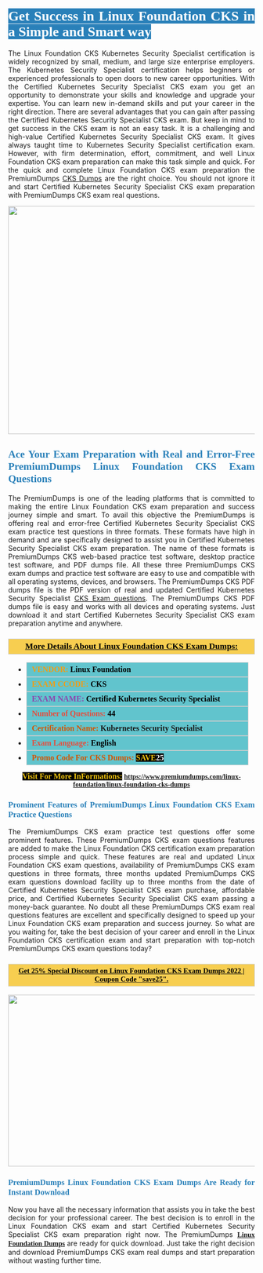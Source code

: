 <h1 style="text-align: justify;"><span style="color:#ffffff;"><span style="font-family:Georgia,serif;"><strong><span style="background-color:#2980b9;">Get Success in Linux Foundation CKS in a Simple and Smart way</span></strong></span></span></h1>

<p style="text-align: justify;">The Linux Foundation CKS Kubernetes Security Specialist certification is widely recognized by small, medium, and large size enterprise employers. The Kubernetes Security Specialist certification helps beginners or experienced professionals to open doors to new career opportunities. With the Certified Kubernetes Security Specialist CKS exam you get an opportunity to demonstrate your skills and knowledge and upgrade your expertise. You can learn new in-demand skills and put your career in the right direction. There are several advantages that you can gain after passing the Certified Kubernetes Security Specialist CKS exam. But keep in mind to get success in the CKS exam is not an easy task. It is a challenging and high-value Certified Kubernetes Security Specialist CKS exam. It gives always taught time to Kubernetes Security Specialist certification exam. However, with firm determination, effort, commitment, and well Linux Foundation CKS exam preparation can make this task simple and quick. For the quick and complete Linux Foundation CKS exam preparation the PremiumDumps <a href="https://www.premiumdumps.com/linux-foundation/linux-foundation-cks-dumps">CKS Dumps</a> are the right choice. You should not ignore it and start Certified Kubernetes Security Specialist CKS exam preparation with PremiumDumps CKS exam real questions.</p>

<p style="text-align: center;"><a href="https://www.premiumdumps.com/linux-foundation/linux-foundation-cks-dumps"><img alt="" src="https://i.imgur.com/KJGzbJ2.jpeg" style="width: 700px; height: 465px;" /></a></p>

<h2 style="text-align: justify;"><span style="color:#2980b9;"><span style="font-family:Georgia,serif;"><strong>Ace Your Exam Preparation with Real and Error-Free PremiumDumps Linux Foundation CKS Exam Questions</strong></span></span></h2>

<p style="text-align: justify;">The PremiumDumps is one of the leading platforms that is committed to making the entire Linux Foundation CKS exam preparation and success journey simple and smart. To avail this objective the PremiumDumps is offering real and error-free Certified Kubernetes Security Specialist CKS exam practice test questions in three formats. These formats have high in demand and are specifically designed to assist you in Certified Kubernetes Security Specialist CKS exam preparation. The name of these formats is PremiumDumps CKS web-based practice test software, desktop practice test software, and PDF dumps file. All these three PremiumDumps CKS exam dumps and practice test software are easy to use and compatible with all operating systems, devices, and browsers. The PremiumDumps CKS PDF dumps file is the PDF version of real and updated Certified Kubernetes Security Specialist <a href="https://www.premiumdumps.com/linux-foundation/linux-foundation-cks-dumps">CKS Exam questions</a>. The PremiumDumps CKS PDF dumps file is easy and works with all devices and operating systems. Just download it and start Certified Kubernetes Security Specialist CKS exam preparation anytime and anywhere.</p>

<h3 style="background: #f7ce50; border: 1px solid rgb(204, 204, 204); padding: 5px 10px; text-align: center;"><span style="font-family:Georgia,serif;"><u><u><span style="color:#000000;"><span style="font-size:11pt"><span style="line-height:normal"><b><span style="font-size:13.0pt"><span cambria="">More Details About Linux Foundation CKS Exam Dumps:</span></span></b></span></span></span></u></u></span></h3>

<ul>
	<li style="margin:0cm 10pt">
	<div style="background:#61c4cd; border: 1px solid rgb(204, 204, 204); padding: 5px 10px; text-align: justify;"><span style="font-family:Georgia,serif;"><span style="font-size:11pt"><span style="line-height:normal"><b><span style="font-size:12.0pt"><span new="" roman="" times=""><span style="color:#f39c12;">VENDOR:</span> <span style="color:#000000;">Linux Foundation</span></span></span></b></span></span></span></div>
	</li>
	<li style="margin:0cm 10pt">
	<div style="background: #61c4cd; border: 1px solid rgb(204, 204, 204); padding: 5px 10px; text-align: justify;"><span style="font-family:Georgia,serif;"><span style="font-size:11pt"><span style="line-height:normal"><b><span style="font-size:12.0pt"><span new="" roman="" times=""><span style="color:#f39c12;">EXAM CCODE:</span> <span style="color:#000000;">CKS</span></span></span></b></span></span></span></div>
	</li>
	<li style="margin:0cm 10pt">
	<div style="background: #61c4cd; border: 1px solid rgb(204, 204, 204); padding: 5px 10px; text-align: justify;"><span style="font-family:Georgia,serif;"><span style="font-size:11pt"><span style="line-height:normal"><b><span style="font-size:12.0pt"><span new="" roman="" times=""><span style="color:#8e44ad;">EXAM NAME:</span> <span style="color:#000000;">Certified Kubernetes Security Specialist</span></span></span></b></span></span></span></div>
	</li>
	<li style="margin:0cm 10pt">
	<div style="background: #61c4cd; border: 1px solid rgb(204, 204, 204); padding: 5px 10px;"><span style="font-family:Georgia,serif;"><span style="font-size:11pt"><span style="line-height:normal"><b><span style="font-size:12.0pt"><span new="" roman="" times=""><span style="color:#e74c3c;">Number of Questions:</span><span style="color:#000000;"><span style="color:#f1c40f;"> </span>44</span></span></span></b></span></span></span></div>
	</li>
	<li style="margin:0cm 10pt">
	<div style="background: #61c4cd; border: 1px solid rgb(204, 204, 204); padding: 5px 10px; text-align: justify;"><span style="font-family:Georgia,serif;"><span style="font-size:11pt"><span style="line-height:normal"><b><span style="font-size:12.0pt"><span new="" roman="" times=""><span style="color:#d35400;">Certification Name:</span> Kubernetes Security Specialist</span></span></b></span></span></span></div>
	</li>
	<li style="margin:0cm 10pt">
	<div style="background: #61c4cd; border: 1px solid rgb(204, 204, 204); padding: 5px 10px; text-align: justify;"><span style="font-family:Georgia,serif;"><span style="font-size:11pt"><span style="line-height:normal"><b><span style="font-size:12.0pt"><span new="" roman="" times=""><span style="color:#e74c3c;">Exam Language:</span> <span style="color:#000000;">English</span></span></span></b></span></span></span></div>
	</li>
	<li style="margin:0cm 10pt">
	<div style="background: #61c4cd; border: 1px solid rgb(204, 204, 204); padding: 5px 10px;"><span style="font-family:Georgia,serif;"><span style="font-size:11pt"><span style="line-height:normal"><b><span style="font-size:12.0pt"><span new="" roman="" times=""><span style="color:#d35400;">Promo Code For CKS Dumps:</span><span style="color:#f1c40f;"> <span style="background-color:#000000;">SAVE</span></span><span style="color:#ffffff;"><span style="background-color:#000000;">25</span></span></span></span></b></span></span></span></div>
	</li>
</ul>

<p style="text-align: center;"><span style="font-family:Georgia,serif;"><strong><span style="font-size:16px;"><span style="color:#f1c40f;"><span style="background-color:#000000;">Visit For More InFormations:</span></span></span> <a href="https://www.premiumdumps.com/linux-foundation/linux-foundation-cks-dumps">https://www.premiumdumps.com/linux-foundation/linux-foundation-cks-dumps</a></strong></span></p>

<h3 style="text-align: justify;"><span style="color:#2980b9;"><span style="font-family:Georgia,serif;"><strong><strong><strong>Prominent Features of PremiumDumps Linux Foundation CKS Exam Practice Questions</strong></strong></strong></span></span></h3>

<p style="text-align: justify;">The PremiumDumps CKS exam practice test questions offer some prominent features. These PremiumDumps CKS exam questions features are added to make the Linux Foundation CKS certification exam preparation process simple and quick. These features are real and updated Linux Foundation CKS exam questions, availability of PremiumDumps CKS exam questions in three formats, three months updated PremiumDumps CKS exam questions download facility up to three months from the date of Certified Kubernetes Security Specialist CKS exam purchase, affordable price, and Certified Kubernetes Security Specialist CKS exam passing a money-back guarantee. No doubt all these PremiumDumps CKS exam real questions features are excellent and specifically designed to speed up your Linux Foundation CKS exam preparation and success journey. So what are you waiting for, take the best decision of your career and enroll in the Linux Foundation CKS certification exam and start preparation with top-notch PremiumDumps CKS exam questions today?</p>

<h3 style="background: rgb(247, 206, 80); border: 1px solid rgb(204, 204, 204); padding: 5px 10px; text-align: center;"><span style="font-family:Georgia,serif;"><u><span style="color:#000000;"><span style="font-size:11pt;"><span style="line-height:normal;"><b><span cambria="">Get 25% Special Discount on Linux Foundation CKS Exam Dumps 2022 | Coupon Code "save25".</span></b></span></span></span></u></span></h3>

<p style="text-align: center;"><strong><strong><a href="https://www.premiumdumps.com/linux-foundation/linux-foundation-cks-dumps"><img alt="" src="https://i.imgur.com/F18GQwv.jpeg" style="width: 700px; height: 350px;" /></a></strong></strong></p>

<h3 style="text-align: justify;"><strong><span style="color:#2980b9;"><span style="font-family:Georgia,serif;"><strong><strong><strong>PremiumDumps Linux Foundation CKS Exam Dumps Are Ready for Instant Download</strong></strong></strong></span></span></strong></h3>

<p style="text-align: justify;">Now you have all the necessary information that assists you in take the best decision for your professional career. The best decision is to enroll in the Linux Foundation CKS exam and start Certified Kubernetes Security Specialist CKS exam preparation right now. The PremiumDumps <span style="font-family:Georgia,serif;"><strong><a href="https://www.premiumdumps.com/linux-foundation-exam-dumps">Linux Foundation Dumps</a></strong></span> are ready for quick download. Just take the right decision and download PremiumDumps CKS exam real dumps and start preparation without wasting further time.</p>
